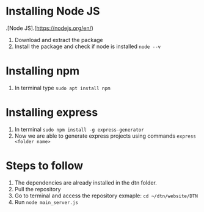 # Installing  Node JS
.[Node JS].(https://nodejs.org/en/)<br />
1. Download and extract the package
2. Install the package and check if node is installed `node --v`

# Installing npm 
1. In terminal type `sudo apt install npm `

# Installing express
1. In terminal `sudo npm install -g express-generator`
2. Now we are able to generate express projects using commands `express <folder name>`<br />

# Steps to follow 
1. The dependencies are already installed in the dtn folder.
2. Pull the repository
3. Go to terminal and access the repository exmaple: `cd ~/dtn/website/DTN`
4. Run `node main_server.js`
